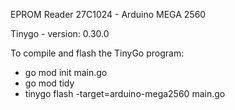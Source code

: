 EPROM Reader 27C1024 - Arduino MEGA 2560

Tinygo - version: 0.30.0

To compile and flash the TinyGo program:
* go mod init main.go
* go mod tidy
* tinygo flash -target=arduino-mega2560 main.go

